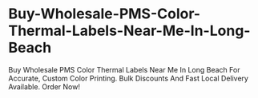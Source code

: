# Buy-Wholesale-PMS-Color-Thermal-Labels-Near-Me-In-Long-Beach
Buy Wholesale PMS Color Thermal Labels Near Me In Long Beach For Accurate, Custom Color Printing. Bulk Discounts And Fast Local Delivery Available. Order Now!
